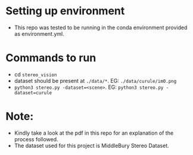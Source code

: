 # Setting up environment
- This repo was tested to be running in the conda environment provided as environment.yml.

# Commands to run
- cd `stereo_vision`
- dataset should be present at `./data/*`. EG: `./data/curule/im0.png`
- `python3 stereo.py -dataset=<scene>`. EG: `python3 stereo.py -dataset=curule`

# Note:
- Kindly take a look at the pdf in this repo for an explanation of the process followed.
- The dataset used for this project is MiddleBury Stereo Dataset.
